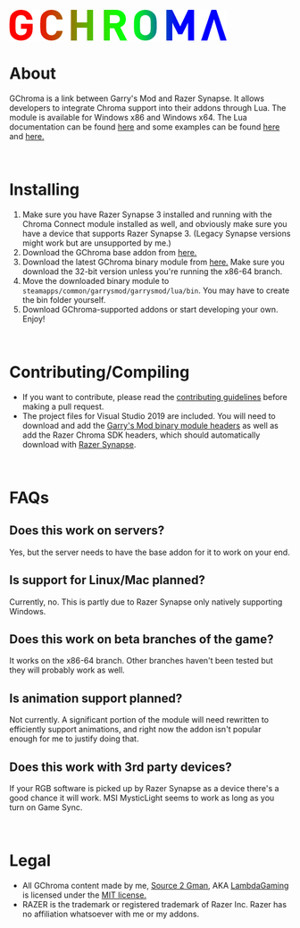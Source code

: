 ![GChroma Logo](logo.png)

# About
 GChroma is a link between Garry's Mod and Razer Synapse. It allows developers to integrate Chroma support into their addons through Lua. The module is available for Windows x86 and Windows x64. The Lua documentation can be found [here](https://github.com/LambdaGaming/GChroma/blob/main/doc.md) and some examples can be found [here](https://github.com/LambdaGaming/GChroma_Player_Module) and [here.](https://github.com/LambdaGaming/GChroma_Lua_Base)

&nbsp;

# Installing
 1. Make sure you have Razer Synapse 3 installed and running with the Chroma Connect module installed as well, and obviously make sure you have a device that supports Razer Synapse 3. (Legacy Synapse versions might work but are unsupported by me.)
 2. Download the GChroma base addon from [here.](https://steamcommunity.com/sharedfiles/filedetails/?id=2297412726)
 3. Download the latest GChroma binary module from [here.](https://github.com/LambdaGaming/GChroma/releases) Make sure you download the 32-bit version unless you're running the x86-64 branch.
 4. Move the downloaded binary module to `steamapps/common/garrysmod/garrysmod/lua/bin`. You may have to create the bin folder yourself.
 5. Download GChroma-supported addons or start developing your own. Enjoy!

&nbsp;

# Contributing/Compiling
- If you want to contribute, please read the [contributing guidelines](https://lambdagaming.github.io/contributing.html) before making a pull request.
- The project files for Visual Studio 2019 are included. You will need to download and add the [Garry's Mod binary module headers](https://github.com/Facepunch/gmod-module-base/tree/development) as well as add the Razer Chroma SDK headers, which should automatically download with [Razer Synapse](https://www.razer.com/synapse-3).

&nbsp;

# FAQs
 ## Does this work on servers?
 Yes, but the server needs to have the base addon for it to work on your end.

 ## Is support for Linux/Mac planned?
 Currently, no. This is partly due to Razer Synapse only natively supporting Windows.

 ## Does this work on beta branches of the game?
 It works on the x86-64 branch. Other branches haven't been tested but they will probably work as well.

 ## Is animation support planned?
 Not currently. A significant portion of the module will need rewritten to efficiently support animations, and right now the addon isn't popular enough for me to justify doing that.

 ## Does this work with 3rd party devices?
 If your RGB software is picked up by Razer Synapse as a device there's a good chance it will work. MSI MysticLight seems to work as long as you turn on Game Sync.

&nbsp;

# Legal
 - All GChroma content made by me, [Source 2 Gman](https://steamcommunity.com/profiles/76561198136556075), AKA [LambdaGaming](https://github.com/LambdaGaming) is licensed under the [MIT license.](https://github.com/LambdaGaming/GChroma/blob/main/LICENSE)
 - RAZER is the trademark or registered trademark of Razer Inc. Razer has no affiliation whatsoever with me or my addons.
